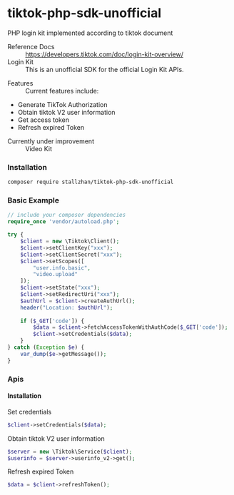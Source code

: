 # tiktok-php-sdk-unofficial
PHP login kit implemented according to tiktok document

<dl>
  <dt>Reference Docs</dt><dd><a href="https://developers.tiktok.com/doc/login-kit-overview/">https://developers.tiktok.com/doc/login-kit-overview/</a></dd>
  <dt>Login Kit</dt><dd>This is an unofficial SDK for the official Login Kit APIs.</dd>
</dl>

<dl>
  <dt>Features</dt>
    <dd>Current features include:</dd>

* Generate TikTok Authorization
* Obtain tiktok V2 user information
* Get access token
* Refresh expired Token
</dl>

<dl>
  <dt>Currently under improvement</dt>
    <dd>Video Kit</dd>
</dl>

### Installation

```sh
composer require stallzhan/tiktok-php-sdk-unofficial
```

### Basic Example

```php
// include your composer dependencies
require_once 'vendor/autoload.php';

try {
    $client = new \Tiktok\Client();
    $client->setClientKey("xxx");
    $client->setClientSecret("xxx");
    $client->setScopes([
        "user.info.basic",
        "video.upload"
    ]);
    $client->setState("xxx");
    $client->setRedirectUri("xxx");
    $authUrl = $client->createAuthUrl();
    header("Location: $authUrl");
    
    if ($_GET['code']) {
        $data = $client->fetchAccessTokenWithAuthCode($_GET['code']);
        $client->setCredentials($data);
    }
} catch (Exception $e) {
    var_dump($e->getMessage());
}

```

### Apis

#### Installation

Set credentials
```php
$client->setCredentials($data);
```

Obtain tiktok V2 user information
```php
$server = new \Tiktok\Service($client);
$userinfo = $server->userinfo_v2->get();
```

Refresh expired Token
```php
$data = $client->refreshToken();
```